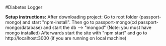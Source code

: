 #Diabetes Logger

**Setup instructions:**
After downloading project:
Go to root folder (passport-mongo) and start "npm-install". 
Then go to passport-mongo(cd passport-mongo/database) and start the db --> "mongod" (Note: you must have mongo installed)
Afterwards start the site with "npm start" and go to http://localhost:3000 (if you are running on local machine)

